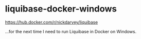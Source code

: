 # liquibase-docker-windows

https://hub.docker.com/r/nickdarvey/liquibase

...for the next time I need to run Liquibase in Docker on Windows.
